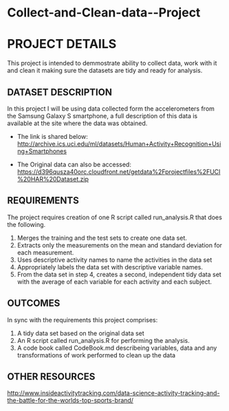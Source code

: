 
# Collect-and-Clean-data--Project
# PROJECT DETAILS
This project is intended to demmostrate ability to collect data, work with it and clean it making sure the datasets are tidy and ready for analysis.


## DATASET DESCRIPTION
In this project I will be using data collected form the accelerometers from the Samsung Galaxy S smartphone, a full description of this data is available at the site where the data was obtained. 
* The link is shared below:
http://archive.ics.uci.edu/ml/datasets/Human+Activity+Recognition+Using+Smartphones 

* The Original data can also be accessed:
https://d396qusza40orc.cloudfront.net/getdata%2Fprojectfiles%2FUCI%20HAR%20Dataset.zip 


## REQUIREMENTS
The project requires creation of one R script called run_analysis.R that does the following. 
1. Merges the training and the test sets to create one data set.
2. Extracts only the measurements on the mean and standard deviation for each measurement. 
3. Uses descriptive activity names to name the activities in the data set
4. Appropriately labels the data set with descriptive variable names. 
5. From the data set in step 4, creates a second, independent tidy data set with the average of each variable for each activity and each subject.

## OUTCOMES
In sync with the requirements this project comprises:
1. A tidy data set based on the original data set
2. An R script called run_analysis.R for performing the analysis.
3. A code book called CodeBook.md describeing variables, data and any transformations of work performed to clean up the data

## OTHER RESOURCES
http://www.insideactivitytracking.com/data-science-activity-tracking-and-the-battle-for-the-worlds-top-sports-brand/
